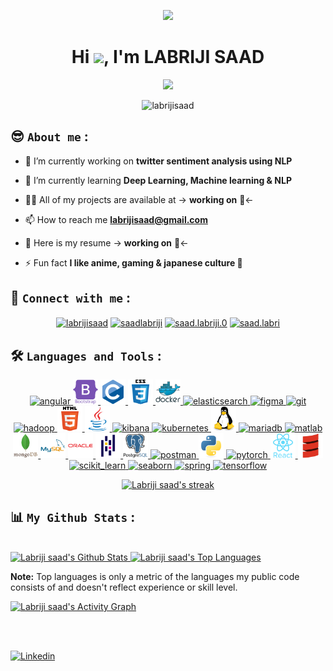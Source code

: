 <p align="center">
    <img src="https://user-images.githubusercontent.com/74627083/155903528-100c07d0-ee13-4ba7-9e98-3584c4ac555b.jpg"/>
</p>


<h1 align="center">Hi <img src="https://raw.githubusercontent.com/MartinHeinz/MartinHeinz/master/wave.gif" width="30px">,
    I'm LABRIJI SAAD</h1>

<p align="center">
  <a href="https://github.com/DenverCoder1/readme-typing-svg"><img src="https://readme-typing-svg.herokuapp.com?lines=Data+Science+Student;Data+Analysis+Student;Deep+Learning,+Machine+learning+and+NLP&center=true&width=500&height=50"></a>
</p>


<p align="center"><img
        alt="labrijisaad"
        src="https://komarev.com/ghpvc/?username=labrijisaad&label=Profile%20views&color=0e75b6&style=flat"/>
</p>


## 😎 `About me` :

- 🔭 I’m currently working on **twitter sentiment analysis using NLP**

- 🌱 I’m currently learning **Deep Learning, Machine learning & NLP**

- 👨‍💻 All of my projects are available at -> **working on** 👊<-

- 📫 How to reach me **labrijisaad@gmail.com**

- 📄 Here is my resume -> **working on** 👊<-

- ⚡ Fun fact **I like anime, gaming & japanese culture 🐉**

## 🙌 `Connect with me` :

<p align="center">
    <a href="https://linkedin.com/in/labrijisaad" target="blank"><img align="center"
                                                                      alt="labrijisaad"
                                                                      height="30" src="https://raw.githubusercontent.com/rahuldkjain/github-profile-readme-generator/master/src/images/icons/Social/linked-in-alt.svg" width="40"/></a>
    <a href="https://kaggle.com/saadlabriji" target="blank"><img align="center"
                                                                 alt="saadlabriji"
                                                                 height="30" src="https://raw.githubusercontent.com/rahuldkjain/github-profile-readme-generator/master/src/images/icons/Social/kaggle.svg" width="40"/></a>
    <a href="https://fb.com/saad.labriji.0" target="blank"><img align="center"
                                                                alt="saad.labriji.0"
                                                                height="30" src="https://raw.githubusercontent.com/rahuldkjain/github-profile-readme-generator/master/src/images/icons/Social/facebook.svg" width="40"/></a>
    <a href="https://instagram.com/saad.labri" target="blank"><img align="center"
                                                                   alt="saad.labri"
                                                                   height="30" src="https://raw.githubusercontent.com/rahuldkjain/github-profile-readme-generator/master/src/images/icons/Social/instagram.svg" width="40"/></a>
</p>

## 🛠️ `Languages and Tools` :

<p align="center">
    <a href="https://angular.io" rel="noreferrer" target="_blank">
        <img alt="angular" height="40" src="https://angular.io/assets/images/logos/angular/angular.svg" width="40"/>
    </a>
    <a href="https://getbootstrap.com" rel="noreferrer" target="_blank">
        <img alt="bootstrap"
             height="40" src="https://raw.githubusercontent.com/devicons/devicon/master/icons/bootstrap/bootstrap-plain-wordmark.svg" width="40"/> </a>
    <a href="https://www.cprogramming.com/" rel="noreferrer" target="_blank">
        <img alt="c" height="40" src="https://raw.githubusercontent.com/devicons/devicon/master/icons/c/c-original.svg"
             width="40"/>
    </a> <a href="https://www.w3schools.com/css/" rel="noreferrer" target="_blank">
    <img alt="css3"
         height="40" src="https://raw.githubusercontent.com/devicons/devicon/master/icons/css3/css3-original-wordmark.svg" width="40"/> </a>
    <a href="https://www.docker.com/" rel="noreferrer" target="_blank">
        <img alt="docker"
             height="40" src="https://raw.githubusercontent.com/devicons/devicon/master/icons/docker/docker-original-wordmark.svg" width="40"/> </a>
    <a href="https://www.elastic.co" rel="noreferrer" target="_blank">
        <img alt="elasticsearch" height="40" src="https://www.vectorlogo.zone/logos/elastic/elastic-icon.svg"
             width="40"/> </a>
    <a href="https://www.figma.com/" rel="noreferrer" target="_blank">
        <img alt="figma" height="40" src="https://www.vectorlogo.zone/logos/figma/figma-icon.svg" width="40"/> </a>
    <a href="https://git-scm.com/" rel="noreferrer" target="_blank">
        <img alt="git" height="40" src="https://www.vectorlogo.zone/logos/git-scm/git-scm-icon.svg" width="40"/> </a>
    <a href="https://hadoop.apache.org/" rel="noreferrer" target="_blank">
        <img alt="hadoop" height="40" src="https://www.vectorlogo.zone/logos/apache_hadoop/apache_hadoop-icon.svg"
             width="40"/> </a>
    <a href="https://www.w3.org/html/" rel="noreferrer" target="_blank">
        <img alt="html5"
             height="40" src="https://raw.githubusercontent.com/devicons/devicon/master/icons/html5/html5-original-wordmark.svg" width="40"/> </a>
    <a href="https://www.java.com" rel="noreferrer" target="_blank">
        <img alt="java" height="40"
             src="https://raw.githubusercontent.com/devicons/devicon/master/icons/java/java-original.svg" width="40"/> </a>
    <a href="https://www.elastic.co/kibana" rel="noreferrer" target="_blank">
        <img alt="kibana" height="40" src="https://www.vectorlogo.zone/logos/elasticco_kibana/elasticco_kibana-icon.svg"
             width="40"/> </a>
    <a href="https://kubernetes.io" rel="noreferrer" target="_blank">
        <img alt="kubernetes" height="40" src="https://www.vectorlogo.zone/logos/kubernetes/kubernetes-icon.svg"
             width="40"/> </a>
    <a href="https://www.linux.org/" rel="noreferrer" target="_blank">
        <img alt="linux" height="40"
             src="https://raw.githubusercontent.com/devicons/devicon/master/icons/linux/linux-original.svg" width="40"/> </a>
    <a href="https://mariadb.org/" rel="noreferrer" target="_blank">
        <img alt="mariadb" height="40" src="https://www.vectorlogo.zone/logos/mariadb/mariadb-icon.svg" width="40"/>
    </a>
    <a href="https://www.mathworks.com/" rel="noreferrer" target="_blank">
        <img alt="matlab" height="40" src="https://upload.wikimedia.org/wikipedia/commons/2/21/Matlab_Logo.png"
             width="40"/> </a>
    <a href="https://www.mongodb.com/" rel="noreferrer" target="_blank">
        <img alt="mongodb"
             height="40" src="https://raw.githubusercontent.com/devicons/devicon/master/icons/mongodb/mongodb-original-wordmark.svg" width="40"/> </a>
    <a href="https://www.mysql.com/" rel="noreferrer" target="_blank">
        <img alt="mysql"
             height="40" src="https://raw.githubusercontent.com/devicons/devicon/master/icons/mysql/mysql-original-wordmark.svg" width="40"/> </a>
    <a href="https://www.oracle.com/" rel="noreferrer" target="_blank">
        <img alt="oracle"
             height="40" src="https://raw.githubusercontent.com/devicons/devicon/master/icons/oracle/oracle-original.svg" width="40"/> </a>
    <a href="https://pandas.pydata.org/" rel="noreferrer" target="_blank">
        <img alt="pandas"
             height="40" src="https://raw.githubusercontent.com/devicons/devicon/2ae2a900d2f041da66e950e4d48052658d850630/icons/pandas/pandas-original.svg" width="40"/> </a>
    <a href="https://www.postgresql.org" rel="noreferrer" target="_blank">
        <img alt="postgresql"
             height="40" src="https://raw.githubusercontent.com/devicons/devicon/master/icons/postgresql/postgresql-original-wordmark.svg" width="40"/> </a>
    <a href="https://postman.com" rel="noreferrer" target="_blank">
        <img alt="postman" height="40" src="https://www.vectorlogo.zone/logos/getpostman/getpostman-icon.svg"
             width="40"/> </a>
    <a href="https://www.python.org" rel="noreferrer" target="_blank">
        <img alt="python"
             height="40" src="https://raw.githubusercontent.com/devicons/devicon/master/icons/python/python-original.svg" width="40"/> </a>
    <a href="https://pytorch.org/" rel="noreferrer" target="_blank">
        <img alt="pytorch" height="40" src="https://www.vectorlogo.zone/logos/pytorch/pytorch-icon.svg" width="40"/>
    </a>
    <a href="https://reactjs.org/" rel="noreferrer" target="_blank">
        <img alt="react"
             height="40" src="https://raw.githubusercontent.com/devicons/devicon/master/icons/react/react-original-wordmark.svg" width="40"/> </a>
    <a href="https://www.scala-lang.org" rel="noreferrer" target="_blank">
        <img alt="scala" height="40"
             src="https://raw.githubusercontent.com/devicons/devicon/master/icons/scala/scala-original.svg" width="40"/> </a>
    <a href="https://scikit-learn.org/" rel="noreferrer" target="_blank">
        <img alt="scikit_learn" height="40"
             src="https://upload.wikimedia.org/wikipedia/commons/0/05/Scikit_learn_logo_small.svg" width="40"/> </a>
    <a href="https://seaborn.pydata.org/" rel="noreferrer" target="_blank">
        <img alt="seaborn" height="40" src="https://seaborn.pydata.org/_images/logo-mark-lightbg.svg" width="40"/> </a>
    <a href="https://spring.io/" rel="noreferrer" target="_blank">
        <img alt="spring" height="40" src="https://www.vectorlogo.zone/logos/springio/springio-icon.svg" width="40"/>
    </a>
    <a href="https://www.tensorflow.org" rel="noreferrer" target="_blank">
        <img alt="tensorflow" height="40" src="https://www.vectorlogo.zone/logos/tensorflow/tensorflow-icon.svg"
             width="40"/>
    </a>


</p>
<p align="center">
    <a href="https://github.com/SubhamRaoniar28/github-readme-streak-stats">
        <img alt="Labriji saad's streak" src="https://github-readme-streak-stats.herokuapp.com/?user=labrijisaad&theme=black-ice&hide_border=true&stroke=0000&background=060A0CD0"
             title="🔥 Get streak stats for your profile at git.io/streak-stats"/>
    </a>
</p>


## 📊 `My Github Stats` :

<br/>
<a href="https://github.com/SubhamRaoniar28/github-readme-stats">
    <img alt="Labriji saad's Github Stats"
         src="https://github-readme-stats.vercel.app/api?username=labrijisaad&show_icons=true&count_private=true&theme=react&hide_border=true&bg_color=0D1117"/>
</a>
<a href="https://github.com/SubhamRaoniar28/github-readme-stats">
    <img alt="Labriji saad's Top Languages"
         src="https://github-readme-stats.vercel.app/api/top-langs/?username=labrijisaad&langs_count=8&count_private=true&layout=compact&theme=react&hide_border=true&bg_color=0D1117"/>
</a>

<br/>

<p>
    <b>Note:</b> Top languages is only a metric of the languages my public code consists of and doesn't reflect
    experience or skill level.
</p>

<a href="https://github.com/SubhamRaoniar28/github-readme-activity-graph"><img alt="Labriji saad's Activity Graph"
                                                                               src="https://activity-graph.herokuapp.com/graph?username=labrijisaad&bg_color=0D1117&color=5BCDEC&line=5BCDEC&point=FFFFFF&hide_border=true"/></a>

<br/>
<br/>

[![Linkedin](https://img.shields.io/badge/linkedin-%230077B5.svg?&style=for-the-badge&logo=linkedin&logoColor=white)](https://www.linkedin.com/in/labrijisaad/)
